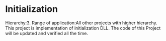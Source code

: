 # Initialization

Hierarchy:3. Range of application:All other projects with higher hierarchy. This project is implementation of initialization DLL. The code of this Project will be updated and verified all the time.